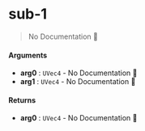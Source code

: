 # sub\-1

> No Documentation 🚧

#### Arguments

- **arg0** : `UVec4` \- No Documentation 🚧
- **arg1** : `UVec4` \- No Documentation 🚧

#### Returns

- **arg0** : `UVec4` \- No Documentation 🚧